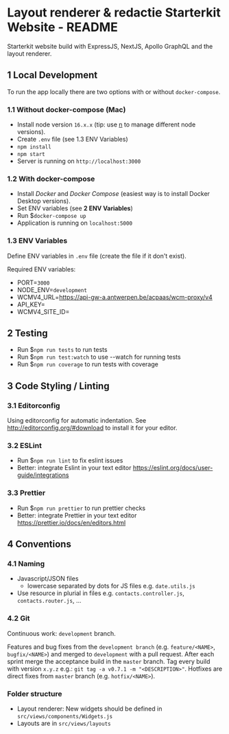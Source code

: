 # Layout renderer & redactie Starterkit Website - README

Starterkit website build with ExpressJS, NextJS, Apollo GraphQL and the layout renderer.


## 1 Local Development

To run the app locally there are two options with or without `docker-compose`.

### 1.1 Without docker-compose (Mac)

- Install node version `16.x.x` (tip: use [n](https://github.com/tj/n) to manage different node versions).
- Create `.env` file (see 1.3 ENV Variables)
- `npm install`
- `npm start`
- Server is running on `http://localhost:3000`

### 1.2 With docker-compose

- Install _Docker_ and _Docker Compose_ (easiest way is to install Docker Desktop versions).
- Set ENV variables (see **2 ENV Variables**)
- Run \$`docker-compose up`
- Application is running on `localhost:5000`

### 1.3 ENV Variables

Define ENV variables in `.env` file (create the file if it don't exist).

Required ENV variables:

- PORT=`3000`
- NODE_ENV=`development`
- WCMV4_URL=https://api-gw-a.antwerpen.be/acpaas/wcm-proxy/v4
- API_KEY=
- WCMV4_SITE_ID=

## 2 Testing

- Run \$`npm run tests` to run tests
- Run \$`npm run test:watch` to use --watch for running tests
- Run \$`npm run coverage` to run tests with coverage

## 3 Code Styling / Linting

### 3.1 Editorconfig

Using editorconfig for automatic indentation.
See http://editorconfig.org/#download to install it for your editor.

### 3.2 ESLint

- Run \$`npm run lint` to fix eslint issues
- Better: integrate Eslint in your text editor https://eslint.org/docs/user-guide/integrations

### 3.3 Prettier

- Run \$`npm run prettier` to run prettier checks
- Better: integrate Prettier in your text editor https://prettier.io/docs/en/editors.html

## 4 Conventions

### 4.1 Naming

- Javascript/JSON files
  - lowercase separated by dots for JS files e.g. `date.utils.js`
- Use resource in plurial in files e.g. `contacts.controller.js`, `contacts.router.js`, ...

### 4.2 Git

Continuous work: `development` branch.

Features and bug fixes from the `development branch` (e.g. `feature/<NAME>`, `bugfix/<NAME>`) and merged to `development` with a pull request.
After each sprint merge the acceptance build in the `master` branch.
Tag every build with version `x.y.z` e.g.: `git tag -a v0.7.1 -m "<DESCRIPTION>"`.
Hotfixes are direct fixes from `master` branch (e.g. `hotfix/<NAME>`).

### Folder structure

- Layout renderer: New widgets should be defined in `src/views/components/Widgets.js`
- Layouts are in `src/views/layouts`

